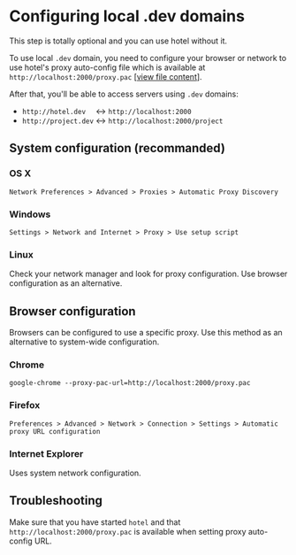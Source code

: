 # Configuring local .dev domains

This step is totally optional and you can use hotel without it.

To use local `.dev` domain, you need to configure your browser or network to use hotel's proxy auto-config file which is available at `http://localhost:2000/proxy.pac` [[view file content](../src/daemon/views/proxy-pac.js)].

After that, you'll be able to access servers using `.dev` domains:

* `http://hotel.dev  ` <-> `http://localhost:2000`
* `http://project.dev` <-> `http://localhost:2000/project`

## System configuration (recommanded)

### OS X

`Network Preferences > Advanced > Proxies > Automatic Proxy Discovery`

### Windows

`Settings > Network and Internet > Proxy > Use setup script`

### Linux

Check your network manager and look for proxy configuration. Use browser configuration as an alternative.

## Browser configuration

Browsers can be configured to use a specific proxy. Use this method as an alternative to system-wide configuration.

### Chrome

`google-chrome --proxy-pac-url=http://localhost:2000/proxy.pac`

### Firefox

`Preferences > Advanced > Network > Connection > Settings > Automatic proxy URL configuration`

### Internet Explorer

Uses system network configuration.

## Troubleshooting

Make sure that you have started `hotel` and that `http://localhost:2000/proxy.pac` is available when setting proxy auto-config URL.
